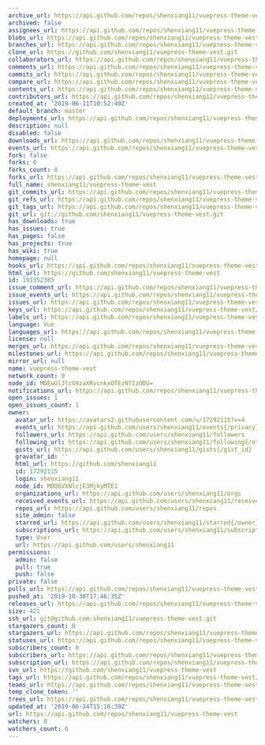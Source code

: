```yaml
---
archive_url: https://api.github.com/repos/shenxiang11/vuepress-theme-vest/{archive_format}{/ref}
archived: false
assignees_url: https://api.github.com/repos/shenxiang11/vuepress-theme-vest/assignees{/user}
blobs_url: https://api.github.com/repos/shenxiang11/vuepress-theme-vest/git/blobs{/sha}
branches_url: https://api.github.com/repos/shenxiang11/vuepress-theme-vest/branches{/branch}
clone_url: https://github.com/shenxiang11/vuepress-theme-vest.git
collaborators_url: https://api.github.com/repos/shenxiang11/vuepress-theme-vest/collaborators{/collaborator}
comments_url: https://api.github.com/repos/shenxiang11/vuepress-theme-vest/comments{/number}
commits_url: https://api.github.com/repos/shenxiang11/vuepress-theme-vest/commits{/sha}
compare_url: https://api.github.com/repos/shenxiang11/vuepress-theme-vest/compare/{base}...{head}
contents_url: https://api.github.com/repos/shenxiang11/vuepress-theme-vest/contents/{+path}
contributors_url: https://api.github.com/repos/shenxiang11/vuepress-theme-vest/contributors
created_at: '2019-06-11T10:52:40Z'
default_branch: master
deployments_url: https://api.github.com/repos/shenxiang11/vuepress-theme-vest/deployments
description: null
disabled: false
downloads_url: https://api.github.com/repos/shenxiang11/vuepress-theme-vest/downloads
events_url: https://api.github.com/repos/shenxiang11/vuepress-theme-vest/events
fork: false
forks: 0
forks_count: 0
forks_url: https://api.github.com/repos/shenxiang11/vuepress-theme-vest/forks
full_name: shenxiang11/vuepress-theme-vest
git_commits_url: https://api.github.com/repos/shenxiang11/vuepress-theme-vest/git/commits{/sha}
git_refs_url: https://api.github.com/repos/shenxiang11/vuepress-theme-vest/git/refs{/sha}
git_tags_url: https://api.github.com/repos/shenxiang11/vuepress-theme-vest/git/tags{/sha}
git_url: git://github.com/shenxiang11/vuepress-theme-vest.git
has_downloads: true
has_issues: true
has_pages: false
has_projects: true
has_wiki: true
homepage: null
hooks_url: https://api.github.com/repos/shenxiang11/vuepress-theme-vest/hooks
html_url: https://github.com/shenxiang11/vuepress-theme-vest
id: 191352385
issue_comment_url: https://api.github.com/repos/shenxiang11/vuepress-theme-vest/issues/comments{/number}
issue_events_url: https://api.github.com/repos/shenxiang11/vuepress-theme-vest/issues/events{/number}
issues_url: https://api.github.com/repos/shenxiang11/vuepress-theme-vest/issues{/number}
keys_url: https://api.github.com/repos/shenxiang11/vuepress-theme-vest/keys{/key_id}
labels_url: https://api.github.com/repos/shenxiang11/vuepress-theme-vest/labels{/name}
language: Vue
languages_url: https://api.github.com/repos/shenxiang11/vuepress-theme-vest/languages
license: null
merges_url: https://api.github.com/repos/shenxiang11/vuepress-theme-vest/merges
milestones_url: https://api.github.com/repos/shenxiang11/vuepress-theme-vest/milestones{/number}
mirror_url: null
name: vuepress-theme-vest
network_count: 0
node_id: MDEwOlJlcG9zaXRvcnkxOTEzNTIzODU=
notifications_url: https://api.github.com/repos/shenxiang11/vuepress-theme-vest/notifications{?since,all,participating}
open_issues: 1
open_issues_count: 1
owner:
  avatar_url: https://avatars2.githubusercontent.com/u/17292115?v=4
  events_url: https://api.github.com/users/shenxiang11/events{/privacy}
  followers_url: https://api.github.com/users/shenxiang11/followers
  following_url: https://api.github.com/users/shenxiang11/following{/other_user}
  gists_url: https://api.github.com/users/shenxiang11/gists{/gist_id}
  gravatar_id: ''
  html_url: https://github.com/shenxiang11
  id: 17292115
  login: shenxiang11
  node_id: MDQ6VXNlcjE3MjkyMTE1
  organizations_url: https://api.github.com/users/shenxiang11/orgs
  received_events_url: https://api.github.com/users/shenxiang11/received_events
  repos_url: https://api.github.com/users/shenxiang11/repos
  site_admin: false
  starred_url: https://api.github.com/users/shenxiang11/starred{/owner}{/repo}
  subscriptions_url: https://api.github.com/users/shenxiang11/subscriptions
  type: User
  url: https://api.github.com/users/shenxiang11
permissions:
  admin: false
  pull: true
  push: false
private: false
pulls_url: https://api.github.com/repos/shenxiang11/vuepress-theme-vest/pulls{/number}
pushed_at: '2019-10-30T17:46:35Z'
releases_url: https://api.github.com/repos/shenxiang11/vuepress-theme-vest/releases{/id}
size: 421
ssh_url: git@github.com:shenxiang11/vuepress-theme-vest.git
stargazers_count: 0
stargazers_url: https://api.github.com/repos/shenxiang11/vuepress-theme-vest/stargazers
statuses_url: https://api.github.com/repos/shenxiang11/vuepress-theme-vest/statuses/{sha}
subscribers_count: 0
subscribers_url: https://api.github.com/repos/shenxiang11/vuepress-theme-vest/subscribers
subscription_url: https://api.github.com/repos/shenxiang11/vuepress-theme-vest/subscription
svn_url: https://github.com/shenxiang11/vuepress-theme-vest
tags_url: https://api.github.com/repos/shenxiang11/vuepress-theme-vest/tags
teams_url: https://api.github.com/repos/shenxiang11/vuepress-theme-vest/teams
temp_clone_token: ''
trees_url: https://api.github.com/repos/shenxiang11/vuepress-theme-vest/git/trees{/sha}
updated_at: '2019-06-24T15:16:39Z'
url: https://api.github.com/repos/shenxiang11/vuepress-theme-vest
watchers: 0
watchers_count: 0
---
```



